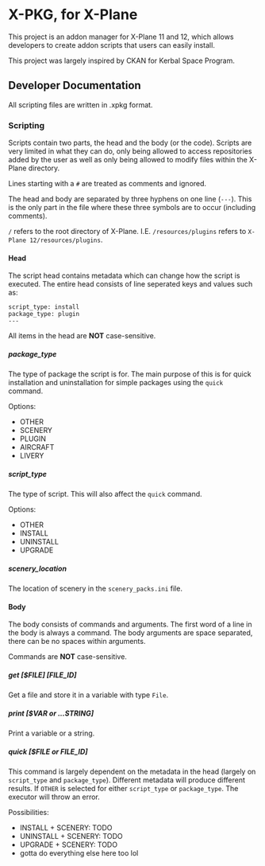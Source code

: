 # X-PKG, for X-Plane

This project is an addon manager for X-Plane 11 and 12, which allows developers to create addon scripts that users can easily install.

This project was largely inspired by CKAN for Kerbal Space Program.

## Developer Documentation

All scripting files are written in .xpkg format.

### Scripting

Scripts contain two parts, the head and the body (or the code). Scripts are very limited in what they can do, only being allowed to access repositories added by the user as well as only being allowed to modify files within the X-Plane directory.

Lines starting with a `#` are treated as comments and ignored.

The head and body are separated by three hyphens on one line (`---`). This is the only part in the file where these three symbols are to occur (including comments).

`/` refers to the root directory of X-Plane. I.E. `/resources/plugins` refers to `X-Plane 12/resources/plugins`.

#### Head

The script head contains metadata which can change how the script is executed. The entire head consists of line seperated keys and values such as:

```
script_type: install
package_type: plugin
---
```

All items in the head are **NOT** case-sensitive.

##### package_type

The type of package the script is for. The main purpose of this is for quick installation and uninstallation for simple packages using the `quick` command.

Options:
- OTHER
- SCENERY
- PLUGIN
- AIRCRAFT
- LIVERY

##### script_type

The type of script. This will also affect the `quick` command.

Options:
- OTHER
- INSTALL
- UNINSTALL
- UPGRADE

##### scenery_location

The location of scenery in the `scenery_packs.ini` file.

#### Body

The body consists of commands and arguments. The first word of a line in the body is always a command. The body arguments are space separated, there can be no spaces within arguments.

Commands are **NOT** case-sensitive.

##### get [$FILE] [FILE_ID]

Get a file and store it in a variable with type `File`.

##### print [$VAR or ...STRING]

Print a variable or a string.

##### quick [$FILE or FILE_ID]

This command is largely dependent on the metadata in the head (largely on `script_type` and `package_type`). Different metadata will produce different results. If `OTHER` is selected for either `script_type` or `package_type`. The executor will throw an error.

Possibilities:
- INSTALL + SCENERY: TODO
- UNINSTALL + SCENERY: TODO
- UPGRADE + SCENERY: TODO
- gotta do everything else here too lol
